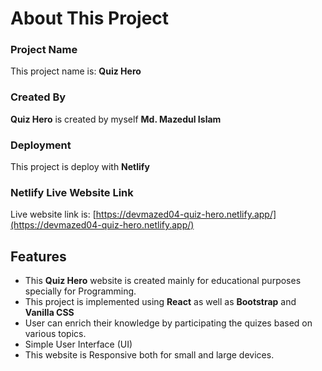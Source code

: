 # About This Project

### Project Name

This project name is: **Quiz Hero**

### Created By

**Quiz Hero** is created by myself **Md. Mazedul Islam**

### Deployment

This project is deploy with **Netlify**

### Netlify Live Website Link

Live website link is: [https://devmazed04-quiz-hero.netlify.app/](https://devmazed04-quiz-hero.netlify.app/)

## Features

- This **Quiz Hero** website is created mainly for educational purposes specially for Programming.
- This project is implemented using **React** as well as **Bootstrap** and **Vanilla CSS**
- User can enrich their knowledge by participating the quizes based on various topics.
- Simple User Interface (UI)
- This website is Responsive both for small and large devices.
